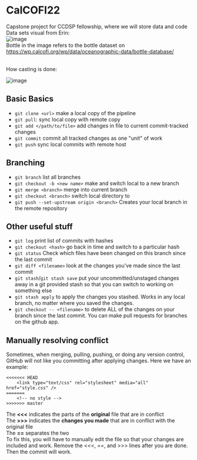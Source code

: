 # CalCOFI22
Capstone project for CCDSP fellowship, where we will store data and code <br>
Data sets visual from Erin: <br>
![image](https://user-images.githubusercontent.com/30590837/149233121-d5e2e83e-b72a-41e5-9e83-00ef40877b43.png)
<br>
Bottle in the image refers to the bottle dataset on https://wp.calcofi.org/wp/data/oceanographic-data/bottle-database/

<br>
How casting is done: <br>

![image](https://user-images.githubusercontent.com/30590837/149233368-01275c98-ef42-46bf-8d36-31a8d14f5392.png)
<br>
## Basic Basics
* `git clone <url>` make a local copy of the pipeline
* `git pull`: sync local copy with remote copy
* `git add </path/to/file>` add changes in file to current commit-tracked changes
* `git commit` commit all tracked changes as one "unit" of work
* `git push` sync local commits with remote host
## Branching
* `git branch` list all branches
* `git checkout -b <new name>` make and switch local to a new branch
* `git merge <branch>` merge <branch> into current branch
* `git checkout <branch>` switch local directory to <branch>
* `git push --set-upstream origin <branch>` Creates your local branch in the remote repository
## Other useful stuff
* `git log` print list of commits with hashes
* `git checkout <hash>` go back in time and switch to a particular hash
* `git status` Check which files have been changed on this branch since the last commit
* `git diff <filename>` look at the changes you've made since the last commit
* `git stash`/`git stash save` put your uncommitted/unstaged changes away in a git provided stash so that you can switch to working on something else
* `git stash apply` to apply the changes you stashed. Works in any local branch, no matter where you saved the changes.
* `git checkout -- <filename>` to delete ALL of the changes on your branch since the last commit.
You can make pull requests for branches on the github app.
## Manually resolving conflict
Sometimes, when merging, pulling, pushing, or doing any version control, GitHub will not like you committing after applying changes. Here we have an example:
```
<<<<<<< HEAD
    <link type="text/css" rel="stylesheet" media="all" href="style.css" />
=======
    <!-- no style -->
>>>>>>> master
```
The **<<<** indicates the parts of the **original** file that are in conflict <br>
The **>>>** indicates the **changes you made** that are in conflict with the original file <br>
The **==** separates the two <br>
To fix this, you will have to manually edit the file so that your changes are included and work. Remove the <<<, ==, and >>> lines after you are done. Then the commit will work.




